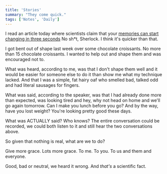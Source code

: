 ```yaml
---
title: 'Stories'
summary: "They come quick."
tags: ['Notes', 'Daily']
---
```


I read an article today where scientists claim that your [memories can start changing in three seconds](https://www.theguardian.com/science/2023/apr/05/short-term-memory-illusions-study.)  No sh*t, Sherlock.  I think it's quicker than that.

I got bent out of shape last week over some chocolate croissants.  No more than 15 chocolate croissants.  I wanted to help out and shape them and was encouraged not to.  

What was heard, according to me, was that I don't shape them well and it would be easier for someone else to do it than show me what my technique lacked.  And that I was a simple, fat hairy oaf who smelled bad, talked odd and had literal sausages for fingers.

What was said, according to the speaker, was that I had already done more than expected, was looking tired and hey, why not head on home and we'll go again tomorrow.  Can I make you lunch before you go?  And by the way, have you lost weight?  You're looking pretty good these days.

What was ACTUALLY said?  Who knows?  The entire conversation could be recorded, we could both listen to it and still hear the two conversations above.

So given that nothing is real, what are we to do?

Give more grace.  Lots more grace.  To me.  To you.  To us and them and everyone.  

Good, bad or neutral, we heard it wrong.  And _that's_ a scientific fact.